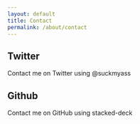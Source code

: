 ```yaml
---
layout: default
title: Contact
permalink: /about/contact
---
```



## Twitter
Contact me on Twitter using @suckmyass

## Github
Contact me on GitHub using stacked-deck